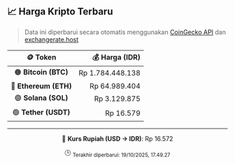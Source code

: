 

<!-- HARGA_KRIPTO -->
## 📈 Harga Kripto Terbaru

> Data ini diperbarui secara otomatis menggunakan [CoinGecko API](https://www.coingecko.com/) dan [exchangerate.host](https://exchangerate.host/)

<div align="center">

| 🪙 Token | 💰 Harga (IDR) |
|:------:|---------------:|
| 🟠 **Bitcoin (BTC)**   | Rp 1.784.448.138 |
| 🔵 **Ethereum (ETH)**  | Rp 64.989.404 |
| 🟣 **Solana (SOL)**    | Rp 3.129.875 |
| 🟢 **Tether (USDT)**   | Rp 16.579 |

---

💱 **Kurs Rupiah (USD → IDR)**: Rp 16.572

🕒 <sub>Terakhir diperbarui: 19/10/2025, 17.49.27</sub>

</div>
<!-- /HARGA_KRIPTO -->